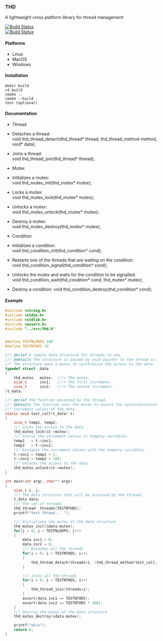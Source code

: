 ### THD
A lightweight cross platform library for thread management

[![Build Status](https://travis-ci.org/pierreguillot/thread.svg?branch=master)](https://travis-ci.org/pierreguillot/thread)  
[![Build Status](https://ci.appveyor.com/api/projects/status/github/pierreguillot/thread?branch=master&svg=true)](https://ci.appveyor.com/project/pierreguillot/thread/branch/master)  

#### Platforms
* Linux
* MacOS
* Windows  

#### Installation
```
mkdir build
cd build
cmake ..  
cmake --build .
test (optional)
```

#### Documentation
* Thread   
 * Detaches a thread:  
void thd_thread_detach(thd_thread* thread, thd_thread_method method, void* data);

 * Joins a thread:  
void thd_thread_join(thd_thread* thread);

* Mutex
 * Initializes a mutex:   
void thd_mutex_init(thd_mutex* mutex);

 * Locks a mutex:  
void thd_mutex_lock(thd_mutex* mutex);

 * Unlocks a mutex:  
void thd_mutex_unlock(thd_mutex* mutex);

 * Destroy a mutex:  
void thd_mutex_destroy(thd_mutex* mutex);

* Condition
 * Initializes a condition:  
void thd_condition_init(thd_condition* cond);

 * Restarts one of the threads that are waiting on the condition:  
void thd_condition_signal(thd_condition* cond);

 * Unlocks the mutex and waits for the condition to be signalled:  
void thd_condition_wait(thd_condition* cond, thd_mutex* mutex);

 * Destroy a condition:
void thd_condition_destroy(thd_condition* cond);

#### Example
```c
#include <string.h>
#include <stdio.h>
#include <stdlib.h>
#include <assert.h>
#include "../src/thd.h"


#define TESTNLOOPS 100
#define TESTNTHDS 10

//! @brief A sample data structure for threads to use.
//! @details The structure is passed by void pointer to the thread so it can be any data type.
//! The structure owns a mutex to synchronize the access to the data.
typedef struct _data
{
    thd_mutex   mutex;  //!< The mutex.
    size_t      inc1;   //!< The first increment.
    size_t      inc2;   //!< The second increment.
}t_data;

//! @brief The function exceuted by the thread.
//! @details The function uses the mutex to ensure the synchronization of the access to
//! increment values of the data.
static void test_call(t_data* t)
{
    size_t temp1, temp2;
    //! Locks the access to the data
    thd_mutex_lock(&t->mutex);
    //! Stores the increment values in tempory variables.
    temp1   = t->inc1;
    temp2   = t->inc2;
    //! Assignes the increment values with the tempory variables.
    t->inc1 = temp1 + 1;
    t->inc2 = temp2 + 100;
    //! Unlocks the access to the data
    thd_mutex_unlock(&t->mutex);
}

int main(int argc, char** argv)
{
    size_t i, j;
    //! The data structure that will be accessed by the threads
    t_data data;
    //! The set of threads
    thd_thread  threads[TESTNTHDS];
    printf("test thread... ");

    //! Initializes the mutex of the data structure
    thd_mutex_init(&data.mutex);
    for(j = 0; j < TESTNLOOPS; j++)
    {
        data.inc1 = 0;
        data.inc2 = 0;
        //! Detaches all the threads
        for(i = 0; i < TESTNTHDS; i++)
        {
            thd_thread_detach(threads+i, (thd_thread_method)test_call, &data);
        }

        //! Joins all the threads
        for(i = 0; i < TESTNTHDS; i++)
        {
            thd_thread_join(threads+i);
        }
        assert(data.inc1 == TESTNTHDS);
        assert(data.inc2 == TESTNTHDS * 100);
    }
    //! Destroy the mutex of the data structure
    thd_mutex_destroy(&data.mutex);

    printf("ok\n");
    return 0;
}
```
